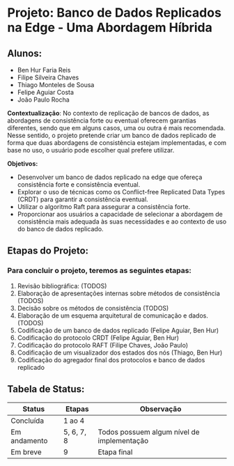 # Projeto: Banco de Dados Replicados na Edge - Uma Abordagem Híbrida

## Alunos:
- Ben Hur Faria Reis
- Filipe Silveira Chaves
- Thiago Monteles de Sousa
- Felipe Aguiar Costa
- João Paulo Rocha

**Contextualização**:
No contexto de replicação de bancos de dados, as abordagens de consistência forte ou eventual oferecem garantias diferentes, 
sendo que em alguns casos, uma ou outra é mais recomendada. Nesse sentido, 
o projeto pretende criar um banco de dados replicado de forma que duas abordagens de consistência estejam implementadas,
e com base no uso, o usuário pode escolher qual prefere utilizar.


**Objetivos:**

- Desenvolver um banco de dados replicado na edge que ofereça consistência forte e consistência eventual.
- Explorar o uso de técnicas como os Conflict-free Replicated Data Types (CRDT) para garantir a consistência eventual.
- Utilizar o algoritmo Raft para assegurar a consistência forte.
- Proporcionar aos usuários a capacidade de selecionar a abordagem de consistência mais adequada às suas necessidades e ao contexto de uso do banco de dados replicado.


## Etapas do Projeto:

### Para concluir o projeto, teremos as seguintes etapas:

1. Revisão bibliográfica: (TODOS) 
2. Elaboração de apresentações internas sobre métodos de consistência (TODOS) 
3. Decisão sobre os métodos de consistência (TODOS) 
4. Elaboração de um esquema arquitetural de comunicação e dados. (TODOS) 
5. Codificação de um banco de dados replicado (Felipe Aguiar, Ben Hur)
6. Codificação do protocolo CRDT (Felipe Aguiar, Ben Hur)
7. Codificação do protocolo RAFT (Filipe Chaves, João Paulo)
8. Codificação de um visualizador dos estados dos nós (Thiago, Ben Hur)
9. Codificação do agregador final dos protocolos e banco de dados replicado 

## Tabela de Status:

| Status        | Etapas                                        | Observação                               |
|---------------|-----------------------------------------------|------------------------------------------|
| Concluída     | 1 ao 4                                        |                                          |
| Em andamento  | 5, 6, 7, 8                                   | Todos possuem algum nível de implementação |
| Em breve      | 9                                             | Etapa final                              |

